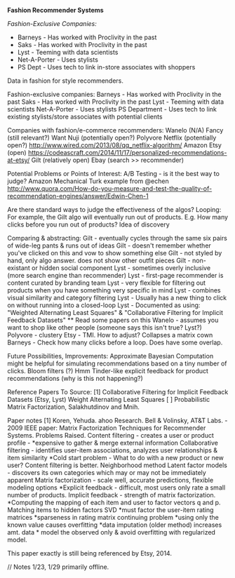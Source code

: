 __Fashion Recommender Systems__

_Fashion-Exclusive Companies:_

* Barneys - Has worked with Proclivity in the past
* Saks - Has worked with Proclivity in the past
* Lyst - Teeming with data scientists
* Net-A-Porter - Uses stylists
* PS Dept - Uses tech to link in-store associates with shoppers

Data in fashion for style recommenders.

Fashion-exclusive companies: 
Barneys - Has worked with Proclivity in the past
Saks - Has worked with Proclivity in the past
Lyst - Teeming with data scientists
Net-A-Porter - Uses stylists
PS Department - Uses tech to link existing stylists/store associates with potential clients

Companies with fashion/e-commerce recommenders:
Wanelo (N/A)
Fancy (still relevant?)
Want
Nuji (potentially open?)
Polyvore
Netflix (potentially open?) http://www.wired.com/2013/08/qq_netflix-algorithm/
Amazon
Etsy (open) https://codeascraft.com/2014/11/17/personalized-recommendations-at-etsy/
Gilt (relatively open)
Ebay (search >> recommender)

Potential Problems or Points of Interest:
A/B Testing - is it the best way to judge?
Amazon Mechanical Turk example from @echen
http://www.quora.com/How-do-you-measure-and-test-the-quality-of-recommendation-engines/answer/Edwin-Chen-1

Are there standard ways to judge the effectiveness of the algos? 
Looping: For example, the Gilt algo will eventually run out of products. E.g. How many clicks before you run out of products? 
Idea of discovery 

Comparing & abstracting: 
Gilt - eventually cycles through the same six pairs of wide-leg pants & runs out of ideas
Gilt - doesn't remember whether you've clicked on this and vow to show something else
Gilt - not styled by hand, only algo answer. does not show other outfit pieces
Gilt - non-existant or hidden social component 
Lyst - sometimes overly inclusive (more search engine than recommender) 
Lyst - first-page recommender is content curated by branding team
Lyst - very flexible for filtering out products when you have something very specific in mind
Lyst - combines visual similarity and category filtering 
Lyst - Usually has a new thing to click on without running into a closed-loop
Lyst - Documented as using: "Weighted Alternating Least Squares" & "Collaborative Filtering for Implicit Feedback Datasets" 
** Read some papers on this
Wanelo - assumes you want to shop like other people (someone says this isn't true? Lyst?)
Polyvore - clustery
Etsy - TMI. How to adjust? Collapses a matrix cown
Barneys - Check how many clicks before a loop. Does have some overlap.

Future Possibilities, Improvements:
Approximate Bayesian Computation might be helpful for simulating recommendations based on a tiny number of clicks. 
Bloom filters (?) Hmm 
Tinder-like explicit feedback for product recommendations (why is this not happening?) 


Reference Papers To Source: 
[1] Collaborative Filtering for Implicit Feedback Datasets (Etsy, Lyst)
Weight Alternating Least Squares 
[ ] Probabilistic Matrix Factorization, Salakhutdinov and Mnih. 

Paper notes
[1] Koren, Yehuda. ahoo Research. Bell & Volinsky, AT&T Labs. - 2009 IEEE paper: Matrix Factorization Techniques for Recommender Systems. 
    Problems Raised. 
      Content filtering - creates a user or product profile - *expensive to gather & merge external information
      Collaborative filtering - identifies user-item associations, analyzes user relationships & item similarity
          *Cold start problem - What to do with a new product or new user? Content filtering is better. 
          Neighborhood method
          Latent factor models - discovers its own categories which may or may not be immediately apparent
            Matrix factorization - scale well, accurate predictions, flexible modeling options
             *Explicit feedback - difficult, most users only rate a small number of products.
             Implicit feedback - strength of matrix factorization.
              *Computing the mapping of each item and user to factor vectors q and p. Matching items to hidden factors
              SVD *must factor the user-item rating matrices
              *sparseness in rating matrix continuing problem
               *using only the known value causes overfitting
               *data imputation (older method) increases amt. data
               * model the observed only & avoid overfitting with regularized model. 

This paper exactly is still being referenced by Etsy, 2014. 

// Notes 1/23, 1/29 primarily offline. 

